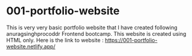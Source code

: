 # 001-portfolio-website
This is very very basic portfolio website that I have created following anuragsinghprocoddr Frontend bootcamp.
This website is created using HTML only.
Here is the link to website : https://001-portfolio-website.netlify.app/
